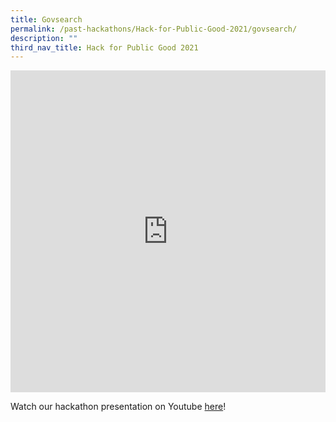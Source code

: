 ```yaml
---
title: Govsearch
permalink: /past-hackathons/Hack-for-Public-Good-2021/govsearch/
description: ""
third_nav_title: Hack for Public Good 2021
---
```

<iframe allowfullscreen="true" height="515" width="100%" frameborder="0" src="https://docs.google.com/presentation/d/e/2PACX-1vR0gDE9K_LqbLLYmMK2B6ulORDoLyS23oCPchhaG4v4lkugRKt6YuVFQ8HWVZaZ_PTXFgTg4N0psw40/embed?start=false&amp;loop=false&amp;delayms=3000"></iframe>

Watch our hackathon presentation on Youtube [here](https://www.youtube.com/embed/an8rlzTw84o)!